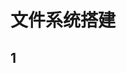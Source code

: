 <!--
 * @Description: In User Settings Edit
 * @Author: your name
 * @Date: 2019-09-15 22:58:56
 * @LastEditTime: 2019-09-18 15:42:44
 * @LastEditors: Please set LastEditors
 -->
# 文件系统搭建

## 1
